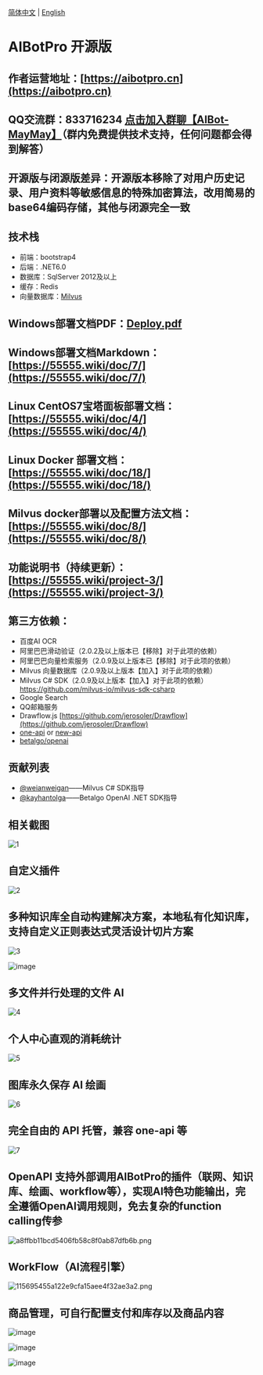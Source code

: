 [简体中文](https://github.com/MayDay-wpf/AIBotPublic/blob/main/Readme.md) | [English](https://github.com/MayDay-wpf/AIBotPublic/blob/main/Readme-en.md)
# AIBotPro 开源版
## 作者运营地址：[https://aibotpro.cn](https://aibotpro.cn)
## QQ交流群：833716234 [点击加入群聊【AIBot-MayMay】](https://qm.qq.com/q/2Wqd6MpW3S)（群内免费提供技术支持，任何问题都会得到解答）
## 开源版与闭源版差异：开源版本移除了对用户历史记录、用户资料等敏感信息的特殊加密算法，改用简易的base64编码存储，其他与闭源完全一致
## 技术栈
* 前端：bootstrap4
* 后端：.NET6.0
* 数据库：SqlServer 2012及以上
* 缓存：Redis
* 向量数据库：[Milvus](https://github.com/milvus-io/milvus)
## Windows部署文档PDF：[Deploy.pdf](https://github.com/MayDay-wpf/AIBotPublic/blob/main/Deploy.pdf)
## Windows部署文档Markdown：[https://55555.wiki/doc/7/](https://55555.wiki/doc/7/)
## Linux CentOS7宝塔面板部署文档：[https://55555.wiki/doc/4/](https://55555.wiki/doc/4/)
## Linux Docker 部署文档：[https://55555.wiki/doc/18/](https://55555.wiki/doc/18/)
## Milvus docker部署以及配置方法文档：[https://55555.wiki/doc/8/](https://55555.wiki/doc/8/)
## 功能说明书（持续更新）：[https://55555.wiki/project-3/](https://55555.wiki/project-3/)


## 第三方依赖：
* 百度AI OCR
* 阿里巴巴滑动验证（2.0.2及以上版本已【移除】对于此项的依赖）
* 阿里巴巴向量检索服务（2.0.9及以上版本已【移除】对于此项的依赖）
* Milvus 向量数据库（2.0.9及以上版本【加入】对于此项的依赖）
* Milvus C# SDK（2.0.9及以上版本【加入】对于此项的依赖） [https://github.com/milvus-io/milvus-sdk-csharp ](https://github.com/milvus-io/milvus-sdk-csharp )
* Google Search
* QQ邮箱服务
* Drawflow.js [https://github.com/jerosoler/Drawflow](https://github.com/jerosoler/Drawflow)
*  [one-api](https://github.com/songquanpeng/one-api) or [new-api](https://github.com/Calcium-Ion/new-api)
*  [betalgo/openai](https://github.com/betalgo/openai)
  
## 贡献列表
* [@weianweigan](https://github.com/weianweigan)——Milvus C# SDK指导
* [@kayhantolga](https://github.com/kayhantolga)——Betalgo OpenAI .NET SDK指导

## 相关截图
![1](https://i.mij.rip/2024/02/27/b47660352729d9028be6f7edd0bd2c51.png)

## 自定义插件
![2](https://i.mij.rip/2024/02/27/56b35026e63d56ffe3cfe11b188d6af4.png)

## 多种知识库全自动构建解决方案，本地私有化知识库，支持自定义正则表达式灵活设计切片方案
![3](https://github.com/MayDay-wpf/AIBotPublic/assets/58774414/66e73f60-8baa-4a93-8beb-30e341afaedd)

![image](https://github.com/MayDay-wpf/AIBotPublic/assets/58774414/bff03cfc-9afc-4462-8ec9-a7cdd9035a84)

## 多文件并行处理的文件 AI
![4](https://i.mij.rip/2024/02/27/a1681df1f0ea887d74beacf72adff1a6.png)

## 个人中心直观的消耗统计
![5](https://i.mij.rip/2024/02/27/ea673cde87609b7b053eaa30a93c7860.png)

## 图库永久保存 AI 绘画
![6](https://i.mij.rip/2024/02/27/c58fbc39e613517376e07e5a92ac3c23.png)

## 完全自由的 API 托管，兼容 one-api 等
![7](https://i.mij.rip/2024/02/27/cc8b844bdd329ddd301c169f312d5594.png)

## OpenAPI 支持外部调用AIBotPro的插件（联网、知识库、绘画、workflow等），实现AI特色功能输出，完全遵循OpenAI调用规则，免去复杂的function calling传参
![a8ffbb11bcd5406fb58c8f0ab87dfb6b.png](https://ice.frostsky.com/2024/04/05/a8ffbb11bcd5406fb58c8f0ab87dfb6b.png)

## WorkFlow（AI流程引擎）
![115695455a122e9cfa15aee4f32ae3a2.png](https://ice.frostsky.com/2024/04/05/115695455a122e9cfa15aee4f32ae3a2.png)

## 商品管理，可自行配置支付和库存以及商品内容
![image](https://github.com/MayDay-wpf/AIBotPublic/assets/58774414/d27420c9-6ec4-4a23-996b-d183af4a823d)

![image](https://github.com/MayDay-wpf/AIBotPublic/assets/58774414/3dddc8d2-5edc-40df-b4fe-f4a28f7ec557)

![image](https://github.com/MayDay-wpf/AIBotPublic/assets/58774414/e8d12ff7-a300-4bab-bfca-56fd0d502e2f)




